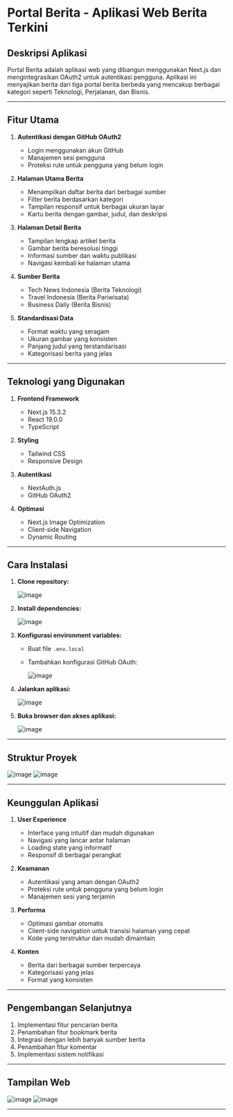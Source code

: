 
# Portal Berita - Aplikasi Web Berita Terkini

## Deskripsi Aplikasi

Portal Berita adalah aplikasi web yang dibangun menggunakan Next.js dan mengintegrasikan OAuth2 untuk autentikasi pengguna. Aplikasi ini menyajikan berita dari tiga portal berita berbeda yang mencakup berbagai kategori seperti Teknologi, Perjalanan, dan Bisnis.

---

## Fitur Utama

1. **Autentikasi dengan GitHub OAuth2**

   * Login menggunakan akun GitHub
   * Manajemen sesi pengguna
   * Proteksi rute untuk pengguna yang belum login

2. **Halaman Utama Berita**

   * Menampilkan daftar berita dari berbagai sumber
   * Filter berita berdasarkan kategori
   * Tampilan responsif untuk berbagai ukuran layar
   * Kartu berita dengan gambar, judul, dan deskripsi

3. **Halaman Detail Berita**

   * Tampilan lengkap artikel berita
   * Gambar berita beresolusi tinggi
   * Informasi sumber dan waktu publikasi
   * Navigasi kembali ke halaman utama

4. **Sumber Berita**

   * Tech News Indonesia (Berita Teknologi)
   * Travel Indonesia (Berita Pariwisata)
   * Business Daily (Berita Bisnis)

5. **Standardisasi Data**

   * Format waktu yang seragam
   * Ukuran gambar yang konsisten
   * Panjang judul yang terstandarisasi
   * Kategorisasi berita yang jelas

---

## Teknologi yang Digunakan

1. **Frontend Framework**

   * Next.js 15.3.2
   * React 19.0.0
   * TypeScript

2. **Styling**

   * Tailwind CSS
   * Responsive Design

3. **Autentikasi**

   * NextAuth.js
   * GitHub OAuth2

4. **Optimasi**

   * Next.js Image Optimization
   * Client-side Navigation
   * Dynamic Routing

---

## Cara Instalasi

1. **Clone repository:**
   
   ![image](https://github.com/user-attachments/assets/2aec4922-2e0f-4080-9ece-ddc08242c921)

3. **Install dependencies:**
   
   ![image](https://github.com/user-attachments/assets/e2521276-93ea-4825-870b-1918f03d3d05)

5. **Konfigurasi environment variables:**

   * Buat file `.env.local`
   * Tambahkan konfigurasi GitHub OAuth:
     
     ![image](https://github.com/user-attachments/assets/f9c0caee-1c1b-4f62-bea1-c5d806042547)

6. **Jalankan aplikasi:**
   
   ![image](https://github.com/user-attachments/assets/083b39d5-6036-4675-a6ce-339d8a7526dc)

8. **Buka browser dan akses aplikasi:**
   
   ![image](https://github.com/user-attachments/assets/1479d996-6096-45a0-9c16-67140a8afcc3)

---

## Struktur Proyek

![image](https://github.com/user-attachments/assets/25a987ab-81b9-4496-9023-723b8f6e2e4d)
![image](https://github.com/user-attachments/assets/4098d16d-e7bb-4a64-89a7-981c5ba095f5)

---

## Keunggulan Aplikasi

1. **User Experience**

   * Interface yang intuitif dan mudah digunakan
   * Navigasi yang lancar antar halaman
   * Loading state yang informatif
   * Responsif di berbagai perangkat

2. **Keamanan**

   * Autentikasi yang aman dengan OAuth2
   * Proteksi rute untuk pengguna yang belum login
   * Manajemen sesi yang terjamin

3. **Performa**

   * Optimasi gambar otomatis
   * Client-side navigation untuk transisi halaman yang cepat
   * Kode yang terstruktur dan mudah dimaintain

4. **Konten**

   * Berita dari berbagai sumber terpercaya
   * Kategorisasi yang jelas
   * Format yang konsisten

---

## Pengembangan Selanjutnya

1. Implementasi fitur pencarian berita
2. Penambahan fitur bookmark berita
3. Integrasi dengan lebih banyak sumber berita
4. Penambahan fitur komentar
5. Implementasi sistem notifikasi

---

## Tampilan Web

![image](https://github.com/user-attachments/assets/c422d27c-920a-43a9-806d-5e7cf71156e0)
![image](https://github.com/user-attachments/assets/1a301430-918e-4356-8d72-99c664524f86)

---
